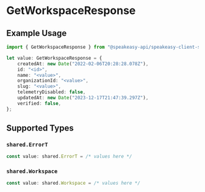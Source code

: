 # GetWorkspaceResponse

## Example Usage

```typescript
import { GetWorkspaceResponse } from "@speakeasy-api/speakeasy-client-sdk-typescript/sdk/models/operations";

let value: GetWorkspaceResponse = {
    createdAt: new Date("2022-02-06T20:28:28.078Z"),
    id: "<id>",
    name: "<value>",
    organizationId: "<value>",
    slug: "<value>",
    telemetryDisabled: false,
    updatedAt: new Date("2023-12-17T21:47:39.297Z"),
    verified: false,
};
```

## Supported Types

### `shared.ErrorT`

```typescript
const value: shared.ErrorT = /* values here */
```

### `shared.Workspace`

```typescript
const value: shared.Workspace = /* values here */
```

